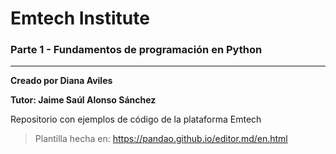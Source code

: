 # Emtech Institute
### Parte 1 - Fundamentos de programación en Python
-------------
**Creado por Diana Aviles**


**Tutor: Jaime Saúl Alonso Sánchez**


Repositorio con ejemplos de código de la plataforma Emtech


> Plantilla hecha en:
https://pandao.github.io/editor.md/en.html
